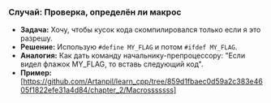 ### Случай: Проверка, определён ли макрос
- **Задача:** Хочу, чтобы кусок кода скомпилировался только если я это разрешу.
- **Решение:** Использую `#define MY_FLAG` и потом `#ifdef MY_FLAG`.
- **Аналогия:** Как дать команду начальнику-препроцессору: "Если видел флажок MY_FLAG, то вставь следующий код".
- **Пример:** [https://github.com/Artanpil/learn_cpp/tree/859d1fbaec0d59a2c383e4605f1822efe31a4d84/chapter_2/Macrosssssss]

